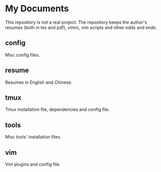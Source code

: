 My Documents
==================

This repository is not a real project. The repository keeps the author's resumes (both in tex and pdf), vimrc, vim scripts and other odds and ends.

config
------------------
Misc config files.

resume
------------------
Resumes in English and Chinese.

tmux
------------------
Tmux installation file, dependencies and config file.

tools
------------------
Misc tools' installation files.

vim
------------------
Vim plugins and config file.
